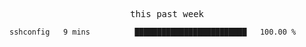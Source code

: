 

<p align="center"><samp>this past week</samp></p>
<!--START_SECTION:waka-->

```txt
sshconfig   9 mins          █████████████████████████   100.00 %
```

<!--END_SECTION:waka-->



